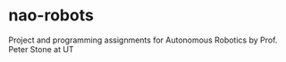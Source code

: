 nao-robots
==========

Project and programming assignments for Autonomous Robotics by Prof. Peter Stone at UT
